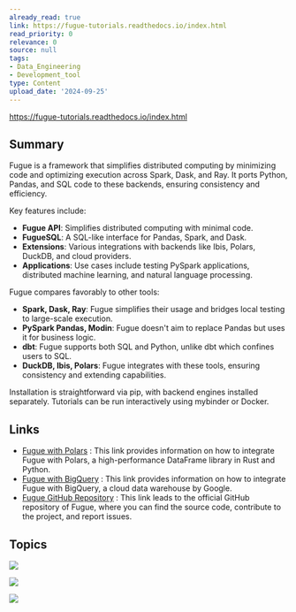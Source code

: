 ```yaml
---
already_read: true
link: https://fugue-tutorials.readthedocs.io/index.html
read_priority: 0
relevance: 0
source: null
tags:
- Data_Engineering
- Development_tool
type: Content
upload_date: '2024-09-25'
---
```


https://fugue-tutorials.readthedocs.io/index.html
## Summary

Fugue is a framework that simplifies distributed computing by minimizing code and optimizing execution across Spark, Dask, and Ray. It ports Python, Pandas, and SQL code to these backends, ensuring consistency and efficiency.

Key features include:
- **Fugue API**: Simplifies distributed computing with minimal code.
- **FugueSQL**: A SQL-like interface for Pandas, Spark, and Dask.
- **Extensions**: Various integrations with backends like Ibis, Polars, DuckDB, and cloud providers.
- **Applications**: Use cases include testing PySpark applications, distributed machine learning, and natural language processing.

Fugue compares favorably to other tools:
- **Spark, Dask, Ray**: Fugue simplifies their usage and bridges local testing to large-scale execution.
- **PySpark Pandas, Modin**: Fugue doesn't aim to replace Pandas but uses it for business logic.
- **dbt**: Fugue supports both SQL and Python, unlike dbt which confines users to SQL.
- **DuckDB, Ibis, Polars**: Fugue integrates with these tools, ensuring consistency and extending capabilities.

Installation is straightforward via pip, with backend engines installed separately. Tutorials can be run interactively using mybinder or Docker.
## Links

- [Fugue with Polars](https://fugue-tutorials.readthedocs.io/tutorials/integrations/backends/polars.html) : This link provides information on how to integrate Fugue with Polars, a high-performance DataFrame library in Rust and Python.
- [Fugue with BigQuery](https://fugue-tutorials.readthedocs.io/tutorials/integrations/warehouses/bigquery.html) : This link provides information on how to integrate Fugue with BigQuery, a cloud data warehouse by Google.
- [Fugue GitHub Repository](https://github.com/fugue-project/fugue) : This link leads to the official GitHub repository of Fugue, where you can find the source code, contribute to the project, and report issues.

## Topics

![](topics/Library/Fugue)

![](topics/Library/FugueSQL)

![](topics/Concept/Distributed%20Computing)
